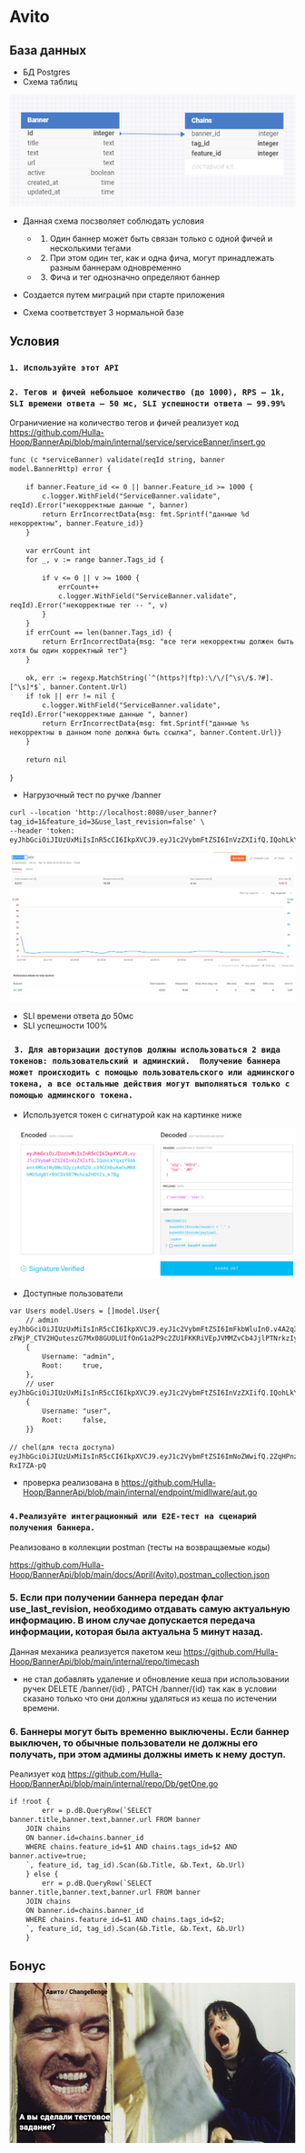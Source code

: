 # Avito 
## База данных

- БД Postgres
- Схема таблиц 

![Схема БД](/docs/schema.png)

- Данная схема посзволяет соблюдать условия 
   
    - 1. Один баннер может быть связан только с одной фичей и несколькими тегами
    - 2. При этом один тег, как и одна фича, могут принадлежать разным баннерам одновременно
    - 3. Фича и тег однозначно определяют баннер
   
- Создается путем миграций при старте приложения 
- Схема соответствует 3 нормальной базе

## Условия

### `1. Используйте этот API `

### `2. Тегов и фичей небольшое количество (до 1000), RPS — 1k, SLI времени ответа — 50 мс, SLI успешности ответа — 99.99%`

Ограничиение на количество тегов и фичей реализует код <https://github.com/Hulla-Hoop/BannerApi/blob/main/internal/service/serviceBanner/insert.go>

``` 
func (c *serviceBanner) validate(reqId string, banner model.BannerHttp) error {

	if banner.Feature_id <= 0 || banner.Feature_id >= 1000 {
		c.logger.WithField("ServiceBanner.validate", reqId).Error("некорректные данные ", banner)
		return ErrIncorrectData{msg: fmt.Sprintf("данные %d некорректны", banner.Feature_id)}
	}

	var errCount int
	for _, v := range banner.Tags_id {

		if v <= 0 || v >= 1000 {
			errCount++
			c.logger.WithField("ServiceBanner.validate", reqId).Error("некорректные тег -- ", v)
		}
	}
	if errCount == len(banner.Tags_id) {
		return ErrIncorrectData{msg: "все теги некорректны должен быть хотя бы один корректный тег"}
	}

	ok, err := regexp.MatchString(`^(https?|ftp):\/\/[^\s\/$.?#].[^\s]*$`, banner.Content.Url)
	if !ok || err != nil {
		c.logger.WithField("ServiceBanner.validate", reqId).Error("некорректные данные ", banner)
		return ErrIncorrectData{msg: fmt.Sprintf("данные %s некорректны в данном поле должна быть ссылка", banner.Content.Url)}
	}

	return nil

}
 ```
- Нагрузочный тест по ручке /banner
  
``` 
curl --location 'http://localhost:8080/user_banner?tag_id=1&feature_id=3&use_last_revision=false' \
--header 'token: eyJhbGciOiJIUzUxMiIsInR5cCI6IkpXVCJ9.eyJ1c2VybmFtZSI6InVzZXIifQ.IQohLkYqxzY9A6ent4MGs1NyBNcSQyiyAd5ZG_c39CEHbuKwOuMNXhMO5dg01rB9CSV5R7MchcaZHDYZs_k7Bg' 
```

![Нагрузочный](/docs/Нагрузочный%20тест.png)

- SLI  времени ответа до 50мс
- SLI  успешности 100%

### ` 3. Для авторизации доступов должны использоваться 2 вида токенов: пользовательский и админский.  Получение баннера может происходить с помощью пользовательского или админского токена, а все остальные действия могут выполняться только с помощью админского токена. `

- Используется токен с сигнатурой как на картинке ниже 

![sign](/docs/сигнатура%20токена.png)

- Доступные пользователи 

```
var Users model.Users = []model.User{
	// admin eyJhbGciOiJIUzUxMiIsInR5cCI6IkpXVCJ9.eyJ1c2VybmFtZSI6ImFkbWluIn0.v4A2q3xg9-zFWjP_CTV2HQuteszG7Mx08GUOLUIfOnG1a2P9c2ZU1FKKRiVEpJVMMZvCb4JjlPTNrkzIy1tCbA
	{
		Username: "admin",
		Root:     true,
	},
	// user eyJhbGciOiJIUzUxMiIsInR5cCI6IkpXVCJ9.eyJ1c2VybmFtZSI6InVzZXIifQ.IQohLkYqxzY9A6ent4MGs1NyBNcSQyiyAd5ZG_c39CEHbuKwOuMNXhMO5dg01rB9CSV5R7MchcaZHDYZs_k7Bg
	{
		Username: "user",
		Root:     false,
	}}

// chel(для теста доступа) eyJhbGciOiJIUzUxMiIsInR5cCI6IkpXVCJ9.eyJ1c2VybmFtZSI6ImNoZWwifQ.2ZqHPnzoswMpS4WuvSFQdO97KoS0GYYD71kbY9dPTKl4RXFs1TtDYWlOBJn7liCE1eeozVn3Fgew-RxI7ZA-pQ

 ```
- проверка реализована в <https://github.com/Hulla-Hoop/BannerApi/blob/main/internal/endpoint/midllware/aut.go>

### `4.Реализуйте интеграционный или E2E-тест на сценарий получения баннера. `

Реализовано в коллекции postman (тесты на возвращаемые коды)

<https://github.com/Hulla-Hoop/BannerApi/blob/main/docs/April(Avito).postman_collection.json>

### 5. Если при получении баннера передан флаг use_last_revision, необходимо отдавать самую актуальную информацию.  В ином случае допускается передача информации, которая была актуальна 5 минут назад.

Данная механика реализуется пакетом кеш <https://github.com/Hulla-Hoop/BannerApi/blob/main/internal/repo/timecash>

- не стал добавлять удаление и обновление кеша при использовании ручек DELETE /banner/{id} , PATCH /banner/{id} так как в условии сказано только что они должны удаляться из кеша по истечении времени.


### 6. Баннеры могут быть временно выключены. Если баннер выключен, то обычные пользователи не должны его получать, при этом админы должны иметь к нему доступ.
Реализует код <https://github.com/Hulla-Hoop/BannerApi/blob/main/internal/repo/Db/getOne.go>

```
if !root {
		err = p.dB.QueryRow(`SELECT banner.title,banner.text,banner.url FROM banner
	JOIN chains
	ON banner.id=chains.banner_id
	WHERE chains.feature_id=$1 AND chains.tags_id=$2 AND banner.active=true;
	`, feature_id, tag_id).Scan(&b.Title, &b.Text, &b.Url)
	} else {
		err = p.dB.QueryRow(`SELECT banner.title,banner.text,banner.url FROM banner
	JOIN chains
	ON banner.id=chains.banner_id
	WHERE chains.feature_id=$1 AND chains.tags_id=$2;
	`, feature_id, tag_id).Scan(&b.Title, &b.Text, &b.Url)
	}

 ```





## Бонус 

![Напоминания](/docs/Ребята.png)